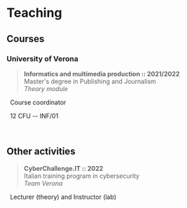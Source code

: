 # Teaching


## Courses 

### University of Verona

> **Informatics and multimedia production :: 2021/2022** &nbsp; <a href="https://www.corsi.univr.it/?ent=cs&aa=2021%2F2022&codiceCs=N75&codins=14228&discr=&discrCd=&id=368&menu=Studiare&tab=Insegnamenti" target="_blank" rel="noopener noreferrer"><i class="fas fa-link"></i></a> <br> Master's degree in Publishing and Journalism <br> *Theory module*

<i class="fas fa-pencil-ruler"></i> &nbsp; Course coordinator

<i class="fas fa-info-circle"></i> &nbsp; 12 CFU -- INF/01

<br>

## Other activities

> **CyberChallenge.IT :: 2022** &nbsp; <a href="https://cyberchallenge.it/" target="_blank" rel="noopener noreferrer"><i class="fas fa-link"></i></a> <br> Italian training program in cybersecurity <br> *Team Verona*

<i class="fas fa-pencil-ruler"></i> &nbsp; Lecturer (theory) and Instructor (lab)

